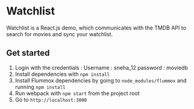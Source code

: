 # Watchlist

Watchlist is a React.js demo, which communicates with the TMDB API to search for movies and sync your watchlist.

## Get started

1. Login with the credentials :
Username : sneha_12
password : moviedb 
2. Install dependencies with `npm install`
3. Install Flummox dependencies by going to `node_modules/flummox` and running `npm install`
4. Run webpack with `npm start` from the project root
5. Go to `http://localhost:3000`
